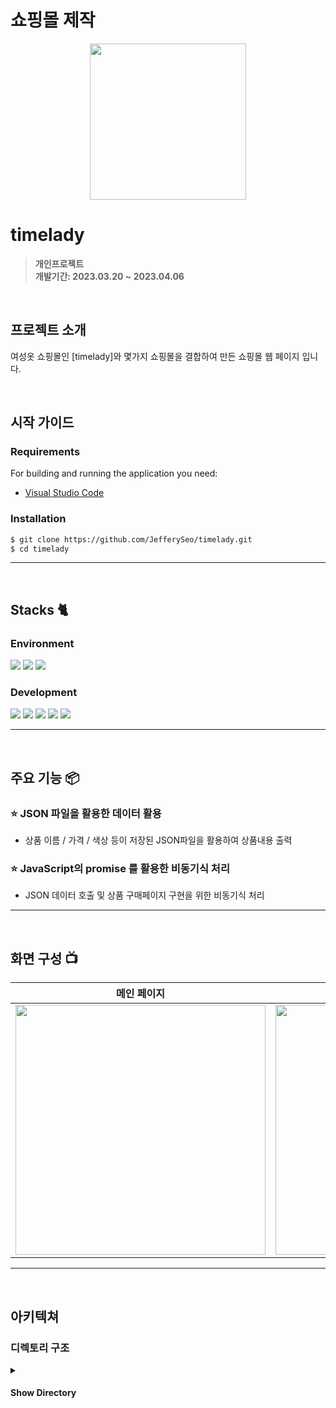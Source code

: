 # 쇼핑몰 제작

<p align="center">
  <img width="250" src="https://github.com/JefferySeo/timelady/assets/125331815/c3a13fd3-4149-4680-a2db-b10c7eed422a">
</p>



# timelady
> **개인프로젝트** <br/> **개발기간: 2023.03.20 ~ 2023.04.06**


<br>

## 프로젝트 소개

여성옷 쇼핑몰인 [timelady]와 몇가지 쇼핑몰을 결합하여 만든 쇼핑몰 웹 페이지 입니다.

<br>

## 시작 가이드
### Requirements
For building and running the application you need:

- [Visual Studio Code](https://code.visualstudio.com/Download)

### Installation
``` bash
$ git clone https://github.com/JefferySeo/timelady.git
$ cd timelady
```


---
<br>

## Stacks 🐈

### Environment
<div align="left">
  <img src="https://img.shields.io/badge/Visual Studio Code-007ACC?style=for-the-badge&logo=VisualStudioCode&logoColor=white" />
  <img src="https://img.shields.io/badge/Git-F05032?style=for-the-badge&logo=Git&logoColor=white" />
  <img src="https://img.shields.io/badge/GitHub-181717?style=for-the-badge&logo=GitHub&logoColor=white" />
</div>             


### Development
<div align="left">
  <img src="https://img.shields.io/badge/HTML5-E34F26?style=for-the-badge&logo=HTML5&logoColor=white"/>
  <img src="https://img.shields.io/badge/CSS3-1572B6?style=for-the-badge&logo=CSS3&logoColor=white"/>
  <img src="https://img.shields.io/badge/Bootstrap-7952B3?style=for-the-badge&logo=Bootstrap&logoColor=white" />
  <img src="https://img.shields.io/badge/JavaScript-F7DF1E?style=for-the-badge&logo=JavaScript&logoColor=white"/>
  <img src="https://img.shields.io/badge/JSON-000000?style=for-the-badge&logo=JSON&logoColor=white"/>
  
</div> 


---
<br>

## 주요 기능 📦



### ⭐️ JSON 파일을 활용한 데이터 활용
- 상품 이름 / 가격 / 색상 등이 저장된 JSON파일을 활용하여 상품내용 출력

### ⭐️ JavaScript의 promise 를 활용한 비동기식 처리
- JSON 데이터 호출 및 상품 구매페이지 구현을 위한 비동기식 처리

---
<br>

## 화면 구성 📺


| 메인 페이지 | 상품 상세 및 구매 |
| :----: | :----: |
| <img width="400" src="https://github.com/JefferySeo/timelady/assets/125331815/3473c96a-8e9a-4f9d-9e5c-5c9b88eff85b"/> |  <img width="400" src="https://github.com/JefferySeo/timelady/assets/125331815/7406db3c-1e51-4271-9b5d-49ff58819e94"/>  | 

---
<br>

## 아키텍쳐

### 디렉토리 구조

<details>
  <summary>
    <h4>Show Directory</h4>
  </summary>
  <div markdown="1">
    
```bash

📦timelady
 ┣ 📂.git
 ┣ 📂.vscode
 ┣ 📂css
 ┣ 📂data
 ┃ ┗ 📜shoplist.json  : 상품내역 출력을 위한 JSON 파일
 ┣ 📂design
 ┣ 📂images
 ┣ 📂js
 ┣ 📜index.html  : 메인페이지
 ┣ 📜main.html  : 제품상세 및 구매페이지
 ┗ 📜README.md

```

    
  </div>
</details>


